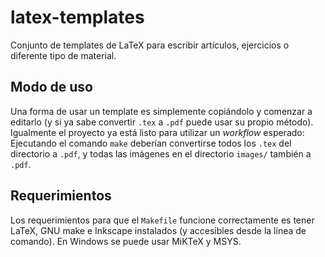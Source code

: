 latex-templates
===============

Conjunto de templates de LaTeX para escribir artículos, ejercicios o
diferente tipo de material.

Modo de uso
-----------

Una forma de usar un template es simplemente copiándolo y comenzar a
editarlo (y si ya sabe convertir `.tex` a `.pdf` puede usar su propio
método). Igualmente el proyecto ya está listo para utilizar un
*workflow* esperado: Ejecutando el comando `make` deberían convertirse
todos los `.tex` del directorio a `.pdf`, y todas las imágenes en el
directorio `images/` también a `.pdf`.

Requerimientos
--------------

Los requerimientos para que el `Makefile` funcione correctamente es
tener LaTeX, GNU make e Inkscape instalados (y accesibles desde la
línea de comando). En Windows se puede usar MiKTeX y MSYS.
